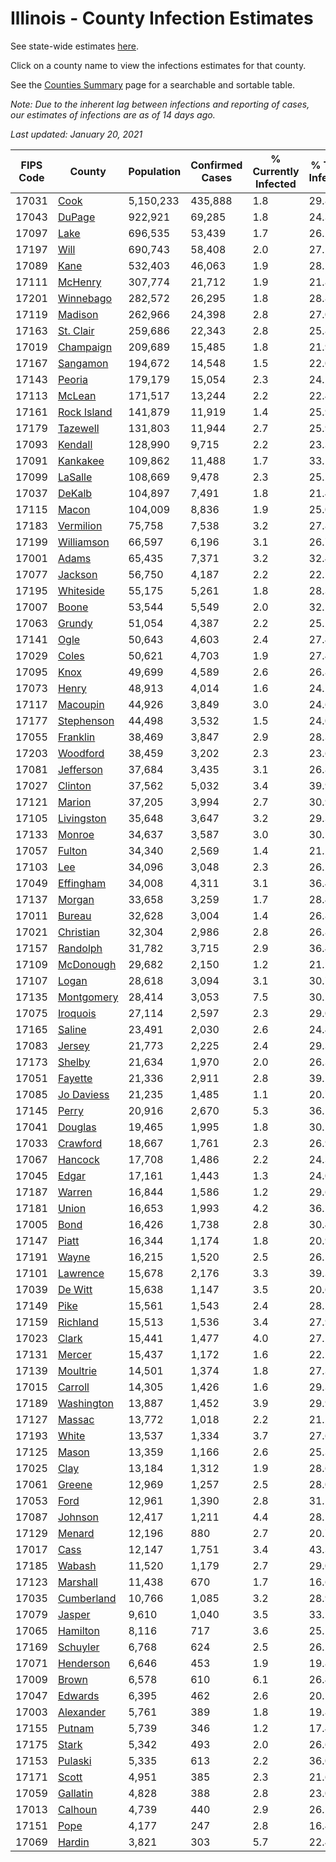# Illinois - County Infection Estimates

See state-wide estimates [here](/infections/us-il).

Click on a county name to view the infections estimates for that county.

See the [Counties Summary](/infections/summary-counties) page for a searchable and sortable table.

*Note: Due to the inherent lag between infections and reporting of cases, our estimates of infections are as of 14 days ago.*

*Last updated: January 20, 2021*

|   FIPS Code |                     County |   Population |   Confirmed Cases |   % Currently Infected |   % Total Infected |
|-------------|----------------------------|--------------|-------------------|------------------------|--------------------|
|       17031 |               [Cook](cook) |    5,150,233 |           435,888 |                    1.8 |               29.8 |
|       17043 |           [DuPage](dupage) |      922,921 |            69,285 |                    1.8 |               24.3 |
|       17097 |               [Lake](lake) |      696,535 |            53,439 |                    1.7 |               26.2 |
|       17197 |               [Will](will) |      690,743 |            58,408 |                    2.0 |               27.1 |
|       17089 |               [Kane](kane) |      532,403 |            46,063 |                    1.9 |               28.2 |
|       17111 |         [McHenry](mchenry) |      307,774 |            21,712 |                    1.9 |               21.8 |
|       17201 |     [Winnebago](winnebago) |      282,572 |            26,295 |                    1.8 |               28.8 |
|       17119 |         [Madison](madison) |      262,966 |            24,398 |                    2.8 |               27.0 |
|       17163 |     [St. Clair](st.-clair) |      259,686 |            22,343 |                    2.8 |               25.8 |
|       17019 |     [Champaign](champaign) |      209,689 |            15,485 |                    1.8 |               21.9 |
|       17167 |       [Sangamon](sangamon) |      194,672 |            14,548 |                    1.5 |               22.0 |
|       17143 |           [Peoria](peoria) |      179,179 |            15,054 |                    2.3 |               24.2 |
|       17113 |           [McLean](mclean) |      171,517 |            13,244 |                    2.2 |               22.4 |
|       17161 | [Rock Island](rock-island) |      141,879 |            11,919 |                    1.4 |               25.9 |
|       17179 |       [Tazewell](tazewell) |      131,803 |            11,944 |                    2.7 |               25.9 |
|       17093 |         [Kendall](kendall) |      128,990 |             9,715 |                    2.2 |               23.3 |
|       17091 |       [Kankakee](kankakee) |      109,862 |            11,488 |                    1.7 |               33.1 |
|       17099 |         [LaSalle](lasalle) |      108,669 |             9,478 |                    2.3 |               25.2 |
|       17037 |           [DeKalb](dekalb) |      104,897 |             7,491 |                    1.8 |               21.4 |
|       17115 |             [Macon](macon) |      104,009 |             8,836 |                    1.9 |               25.0 |
|       17183 |     [Vermilion](vermilion) |       75,758 |             7,538 |                    3.2 |               27.8 |
|       17199 |   [Williamson](williamson) |       66,597 |             6,196 |                    3.1 |               26.7 |
|       17001 |             [Adams](adams) |       65,435 |             7,371 |                    3.2 |               32.4 |
|       17077 |         [Jackson](jackson) |       56,750 |             4,187 |                    2.2 |               22.5 |
|       17195 |     [Whiteside](whiteside) |       55,175 |             5,261 |                    1.8 |               28.3 |
|       17007 |             [Boone](boone) |       53,544 |             5,549 |                    2.0 |               32.1 |
|       17063 |           [Grundy](grundy) |       51,054 |             4,387 |                    2.2 |               25.1 |
|       17141 |               [Ogle](ogle) |       50,643 |             4,603 |                    2.4 |               27.4 |
|       17029 |             [Coles](coles) |       50,621 |             4,703 |                    1.9 |               27.4 |
|       17095 |               [Knox](knox) |       49,699 |             4,589 |                    2.6 |               26.8 |
|       17073 |             [Henry](henry) |       48,913 |             4,014 |                    1.6 |               24.2 |
|       17117 |       [Macoupin](macoupin) |       44,926 |             3,849 |                    3.0 |               24.6 |
|       17177 |   [Stephenson](stephenson) |       44,498 |             3,532 |                    1.5 |               24.0 |
|       17055 |       [Franklin](franklin) |       38,469 |             3,847 |                    2.9 |               28.3 |
|       17203 |       [Woodford](woodford) |       38,459 |             3,202 |                    2.3 |               23.6 |
|       17081 |     [Jefferson](jefferson) |       37,684 |             3,435 |                    3.1 |               26.8 |
|       17027 |         [Clinton](clinton) |       37,562 |             5,032 |                    3.4 |               39.9 |
|       17121 |           [Marion](marion) |       37,205 |             3,994 |                    2.7 |               30.9 |
|       17105 |   [Livingston](livingston) |       35,648 |             3,647 |                    3.2 |               29.3 |
|       17133 |           [Monroe](monroe) |       34,637 |             3,587 |                    3.0 |               30.5 |
|       17057 |           [Fulton](fulton) |       34,340 |             2,569 |                    1.4 |               21.2 |
|       17103 |                 [Lee](lee) |       34,096 |             3,048 |                    2.3 |               26.2 |
|       17049 |     [Effingham](effingham) |       34,008 |             4,311 |                    3.1 |               36.4 |
|       17137 |           [Morgan](morgan) |       33,658 |             3,259 |                    1.7 |               28.4 |
|       17011 |           [Bureau](bureau) |       32,628 |             3,004 |                    1.4 |               26.8 |
|       17021 |     [Christian](christian) |       32,304 |             2,986 |                    2.8 |               26.8 |
|       17157 |       [Randolph](randolph) |       31,782 |             3,715 |                    2.9 |               36.4 |
|       17109 |     [McDonough](mcdonough) |       29,682 |             2,150 |                    1.2 |               21.5 |
|       17107 |             [Logan](logan) |       28,618 |             3,094 |                    3.1 |               30.7 |
|       17135 |   [Montgomery](montgomery) |       28,414 |             3,053 |                    7.5 |               30.2 |
|       17075 |       [Iroquois](iroquois) |       27,114 |             2,597 |                    2.3 |               29.0 |
|       17165 |           [Saline](saline) |       23,491 |             2,030 |                    2.6 |               24.4 |
|       17083 |           [Jersey](jersey) |       21,773 |             2,225 |                    2.4 |               29.3 |
|       17173 |           [Shelby](shelby) |       21,634 |             1,970 |                    2.0 |               26.3 |
|       17051 |         [Fayette](fayette) |       21,336 |             2,911 |                    2.8 |               39.2 |
|       17085 |   [Jo Daviess](jo-daviess) |       21,235 |             1,485 |                    1.1 |               20.7 |
|       17145 |             [Perry](perry) |       20,916 |             2,670 |                    5.3 |               36.1 |
|       17041 |         [Douglas](douglas) |       19,465 |             1,995 |                    1.8 |               30.1 |
|       17033 |       [Crawford](crawford) |       18,667 |             1,761 |                    2.3 |               26.9 |
|       17067 |         [Hancock](hancock) |       17,708 |             1,486 |                    2.2 |               24.3 |
|       17045 |             [Edgar](edgar) |       17,161 |             1,443 |                    1.3 |               24.0 |
|       17187 |           [Warren](warren) |       16,844 |             1,586 |                    1.2 |               29.6 |
|       17181 |             [Union](union) |       16,653 |             1,993 |                    4.2 |               36.2 |
|       17005 |               [Bond](bond) |       16,426 |             1,738 |                    2.8 |               30.4 |
|       17147 |             [Piatt](piatt) |       16,344 |             1,174 |                    1.8 |               20.9 |
|       17191 |             [Wayne](wayne) |       16,215 |             1,520 |                    2.5 |               26.5 |
|       17101 |       [Lawrence](lawrence) |       15,678 |             2,176 |                    3.3 |               39.3 |
|       17039 |         [De Witt](de-witt) |       15,638 |             1,147 |                    3.5 |               20.6 |
|       17149 |               [Pike](pike) |       15,561 |             1,543 |                    2.4 |               28.5 |
|       17159 |       [Richland](richland) |       15,513 |             1,536 |                    3.4 |               27.9 |
|       17023 |             [Clark](clark) |       15,441 |             1,477 |                    4.0 |               27.2 |
|       17131 |           [Mercer](mercer) |       15,437 |             1,172 |                    1.6 |               22.2 |
|       17139 |       [Moultrie](moultrie) |       14,501 |             1,374 |                    1.8 |               27.3 |
|       17015 |         [Carroll](carroll) |       14,305 |             1,426 |                    1.6 |               29.3 |
|       17189 |   [Washington](washington) |       13,887 |             1,452 |                    3.9 |               29.9 |
|       17127 |           [Massac](massac) |       13,772 |             1,018 |                    2.2 |               21.2 |
|       17193 |             [White](white) |       13,537 |             1,334 |                    3.7 |               27.6 |
|       17125 |             [Mason](mason) |       13,359 |             1,166 |                    2.6 |               25.3 |
|       17025 |               [Clay](clay) |       13,184 |             1,312 |                    1.9 |               28.6 |
|       17061 |           [Greene](greene) |       12,969 |             1,257 |                    2.5 |               28.0 |
|       17053 |               [Ford](ford) |       12,961 |             1,390 |                    2.8 |               31.1 |
|       17087 |         [Johnson](johnson) |       12,417 |             1,211 |                    4.4 |               28.1 |
|       17129 |           [Menard](menard) |       12,196 |               880 |                    2.7 |               20.7 |
|       17017 |               [Cass](cass) |       12,147 |             1,751 |                    3.4 |               43.3 |
|       17185 |           [Wabash](wabash) |       11,520 |             1,179 |                    2.7 |               29.0 |
|       17123 |       [Marshall](marshall) |       11,438 |               670 |                    1.7 |               16.6 |
|       17035 |   [Cumberland](cumberland) |       10,766 |             1,085 |                    3.2 |               28.9 |
|       17079 |           [Jasper](jasper) |        9,610 |             1,040 |                    3.5 |               33.2 |
|       17065 |       [Hamilton](hamilton) |        8,116 |               717 |                    3.6 |               25.1 |
|       17169 |       [Schuyler](schuyler) |        6,768 |               624 |                    2.5 |               26.2 |
|       17071 |     [Henderson](henderson) |        6,646 |               453 |                    1.9 |               19.8 |
|       17009 |             [Brown](brown) |        6,578 |               610 |                    6.1 |               26.4 |
|       17047 |         [Edwards](edwards) |        6,395 |               462 |                    2.6 |               20.5 |
|       17003 |     [Alexander](alexander) |        5,761 |               389 |                    1.8 |               19.8 |
|       17155 |           [Putnam](putnam) |        5,739 |               346 |                    1.2 |               17.4 |
|       17175 |             [Stark](stark) |        5,342 |               493 |                    2.0 |               26.6 |
|       17153 |         [Pulaski](pulaski) |        5,335 |               613 |                    2.2 |               36.0 |
|       17171 |             [Scott](scott) |        4,951 |               385 |                    2.3 |               21.6 |
|       17059 |       [Gallatin](gallatin) |        4,828 |               388 |                    2.8 |               23.0 |
|       17013 |         [Calhoun](calhoun) |        4,739 |               440 |                    2.9 |               26.5 |
|       17151 |               [Pope](pope) |        4,177 |               247 |                    2.8 |               16.4 |
|       17069 |           [Hardin](hardin) |        3,821 |               303 |                    5.7 |               22.4 |